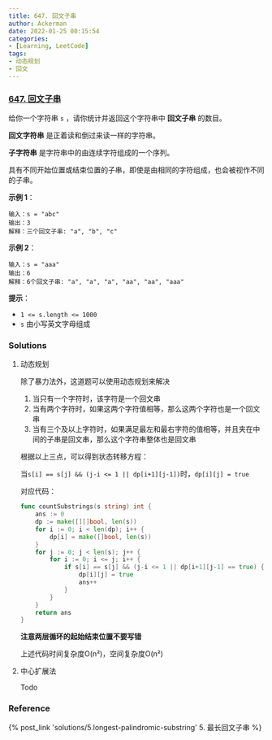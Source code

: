 ```yaml
---
title: 647. 回文子串
author: Ackerman
date: 2022-01-25 00:15:54
categories:
- [Learning, LeetCode]
tags:
- 动态规划
- 回文
---
```


### [647. 回文子串](https://leetcode-cn.com/problems/palindromic-substrings/)

给你一个字符串 `s` ，请你统计并返回这个字符串中 **回文子串** 的数目。

**回文字符串** 是正着读和倒过来读一样的字符串。

**子字符串** 是字符串中的由连续字符组成的一个序列。

具有不同开始位置或结束位置的子串，即使是由相同的字符组成，也会被视作不同的子串。



**示例 1**：

```
输入：s = "abc"
输出：3
解释：三个回文子串: "a", "b", "c"
```

**示例 2**：

```
输入：s = "aaa"
输出：6
解释：6个回文子串: "a", "a", "a", "aa", "aa", "aaa"
```

<!-- more -->

**提示**：

- `1 <= s.length <= 1000`
- `s` 由小写英文字母组成



### Solutions

1. 动态规划

   除了暴力法外，这道题可以使用动态规划来解决

   1. 当只有一个字符时，该字符是一个回文串
   2. 当有两个字符时，如果这两个字符值相等，那么这两个字符也是一个回文串
   3. 当有三个及以上字符时，如果满足最左和最右字符的值相等，并且夹在中间的子串是回文串，那么这个字符串整体也是回文串

   

   根据以上三点，可以得到状态转移方程：

   ​	当`s[i] == s[j] && (j-i <= 1 || dp[i+1][j-1])`时，`dp[i][j] = true`

   

   对应代码：

   ```go
   func countSubstrings(s string) int {
       ans := 0
       dp := make([][]bool, len(s))
       for i := 0; i < len(dp); i++ {
           dp[i] = make([]bool, len(s))
       }
       for j := 0; j < len(s); j++ {
           for i := 0; i <= j; i++ {
               if s[i] == s[j] && (j-i <= 1 || dp[i+1][j-1] == true) {
                   dp[i][j] = true
                   ans++
               }
           }
       }
       return ans
   }
   ```

   **注意两层循环的起始结束位置不要写错**

   上述代码时间复杂度O(n²)，空间复杂度O(n²)

   

2. 中心扩展法

   Todo
   
   

### Reference

{% post_link 'solutions/5.longest-palindromic-substring' 5. 最长回文子串 %}

